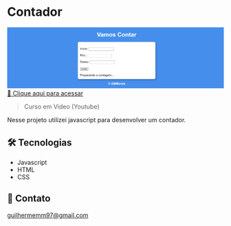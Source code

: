 # Contador

![preview](./.github/preview.png)
[🔗 Clique aqui para acessar](https://biogmmorais.github.io/Contador/)

> Curso em Vídeo (Youtube)

Nesse projeto utilizei javascript para desenvolver um contador.

## 🛠 Tecnologias

- Javascript
- HTML
- CSS

## 📨 Contato

guilhermemm97@gmail.com